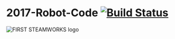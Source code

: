 # 2017-Robot-Code [![Build Status](https://travis-ci.org/Team4761/2017-Robot-Code.svg?branch=master)](https://travis-ci.org/Team4761/2017-Robot-Code)

![FIRST STEAMWORKS logo](https://i.imgur.com/h720trN.png)
